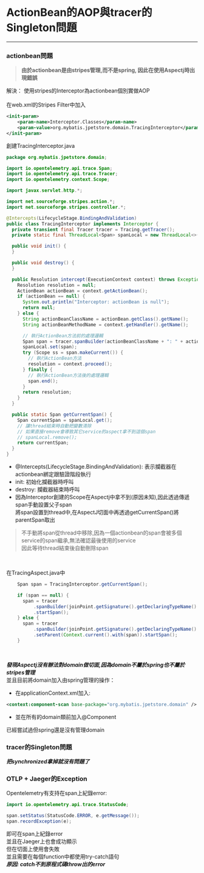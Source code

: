 # ActionBean的AOP與tracer的Singleton問題
---
### actionbean問題
> **由於actionbean是由stripes管理,而不是spring, 因此在使用Aspectj時出現錯誤**

解決： 使用stripes的Interceptor為actionbean個別實做AOP  
<br/>
在web.xml的Stripes Filter中加入
```xml
<init-param>
    <param-name>Interceptor.Classes</param-name>
    <param-value>org.mybatis.jpetstore.domain.TracingInterceptor</param-value>
</init-param>
```

創建TracingInterceptor.java
```java
package org.mybatis.jpetstore.domain;

import io.opentelemetry.api.trace.Span;
import io.opentelemetry.api.trace.Tracer;
import io.opentelemetry.context.Scope;

import javax.servlet.http.*;

import net.sourceforge.stripes.action.*;
import net.sourceforge.stripes.controller.*;

@Intercepts(LifecycleStage.BindingAndValidation)
public class TracingInterceptor implements Interceptor {
  private transient final Tracer tracer = Tracing.getTracer();
  private static final ThreadLocal<Span> spanLocal = new ThreadLocal<>();

  public void init() {
  }

  public void destroy() {
  }

  public Resolution intercept(ExecutionContext context) throws Exception {
    Resolution resolution = null;
    ActionBean actionBean = context.getActionBean();
    if (actionBean == null) {
      System.out.println("Interceptor: actionBean is null");
      return null;
    } else {
      String actionBeanClassName = actionBean.getClass().getName();
      String actionBeanMethodName = context.getHandler().getName();

      // 執行ActionBean方法前的處理邏輯
      Span span = tracer.spanBuilder(actionBeanClassName + ": " + actionBeanMethodName).startSpan();
      spanLocal.set(span);
      try (Scope ss = span.makeCurrent()) {
        // 執行ActionBean方法
        resolution = context.proceed();
      } finally {
        // 執行ActionBean方法後的處理邏輯
        span.end();
      }
      return resolution;
    }
  }

  public static Span getCurrentSpan() {
    Span currentSpan = spanLocal.get();
    // 讓thread結束時自動把變數清除
    // 如果直接remove會導致其它service的aspect拿不到這個span
    // spanLocal.remove();
    return currentSpan;
  }
}
```

* @Intercepts(LifecycleStage.BindingAndValidation): 表示攔截器在actionbean綁定跟驗證階段執行
* init: 初始化攔截器時呼叫
* destroy: 攔截器結束時呼叫
* 因為Interceptor創建的Scope在Aspectj中拿不到(原因未知),因此透過傳遞span手動設置父子span  
將span設置到thread中,在AspectJ切面中再透過getCurrentSpan()將parentSpan取出
> 不手動將span從thread中移除,因為一個actionbean的span會被多個service的span繼承,無法確認最後使用的service  
因此等待thread結束後自動刪除span

<br/>

在TracingAspect.java中
```java
    Span span = TracingInterceptor.getCurrentSpan();

    if (span == null) {
      span = tracer
          .spanBuilder(joinPoint.getSignature().getDeclaringTypeName() + ": " + joinPoint.getSignature().getName())
          .startSpan();
    } else {
      span = tracer
          .spanBuilder(joinPoint.getSignature().getDeclaringTypeName() + ": " + joinPoint.getSignature().getName())
          .setParent(Context.current().with(span)).startSpan();
    }
```
<br/>

***發現Aspectj沒有辦法對domain做切面,因為domain不屬於spring也不屬於stripes管理***  
並且目前將domain加入由spring管理的操作：
* 在applicationContext.xml加入: 
```xml
<context:component-scan base-package="org.mybatis.jpetstore.domain" />
```
* 並在所有的domain類前加入@Component  

已經嘗試過但spring還是沒有管理domain

### tracer的Singleton問題

***把synchronized拿掉就沒有問題了***

### OTLP + Jaeger的Exception

Opentelemetry有支持在span上紀錄error:
```java
import io.opentelemetry.api.trace.StatusCode;

span.setStatus(StatusCode.ERROR, e.getMessage());
span.recordException(e);
```
即可在span上紀錄error  
並且在Jaeger上也會成功顯示
<br/>
但在切面上使用會失敗  
並且需要在每個function中都使用try-catch語句  
***原因: catch不到原程式碼throw出的error***
